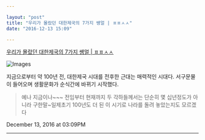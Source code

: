 ```yaml
---

layout: "post"  
title: "우리가 몰랐던 대한제국의 7가지 쌩얼 | ㅍㅍㅅㅅ"  
date: "2016-12-13 15:09"

---
```


[우리가 몰랐던 대한제국의 7가지 쌩얼 | ㅍㅍㅅㅅ](http://ppss.kr/archives/95175)

![Images](http://ppss.kr/wp-content/uploads/2016/12/%EC%A1%B0%EC%84%A03-549x390.jpg)

지금으로부터 약 100년 전, 대한제국 시대를 전후한 근대는 매력적인 시대다. 서구문물이 들어오며 생활문화가 순식간에 바뀌기 시작했다.

> 예나 지금이나~~~ 전임부터 현재까지 두 각하들께서는 단순히 몇 십년정도가 아니라 구한말~일제초기 100년도 더 된 이 시기로 나라를 돌려 놓았는지도 모르겠다

December 13, 2016 at 03:09PM

---
